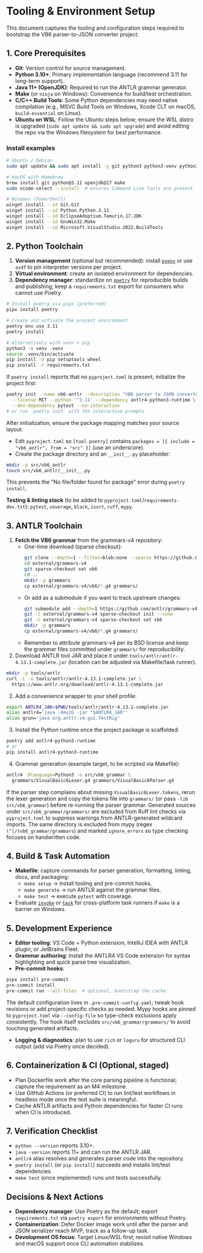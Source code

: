 # Tooling & Environment Setup

This document captures the tooling and configuration steps required to bootstrap the VB6 parser-to-JSON converter project.

## 1. Core Prerequisites
- **Git**: Version control for source management.
- **Python 3.10+**: Primary implementation language (recommend 3.11 for long-term support).
- **Java 11+ (OpenJDK)**: Required to run the ANTLR grammar generator.
- **Make** (or `ninja` on Windows): Convenience for build/test orchestration.
- **C/C++ Build Tools**: Some Python dependencies may need native compilation (e.g., MSVC Build Tools on Windows, Xcode CLT on macOS, `build-essential` on Linux).
- **Ubuntu on WSL**: Follow the Ubuntu steps below; ensure the WSL distro is upgraded (`sudo apt update && sudo apt upgrade`) and avoid editing the repo via the Windows filesystem for best performance.

### Install examples
```bash
# Ubuntu / Debian
sudo apt update && sudo apt install -y git python3 python3-venv python3-pip openjdk-17-jdk make build-essential

# macOS with Homebrew
brew install git python@3.11 openjdk@17 make
sudo xcode-select --install  # ensures Command Line Tools are present

# Windows (PowerShell)
winget install --id Git.Git
winget install --id Python.Python.3.11
winget install --id EclipseAdoptium.Temurin.17.JDK
winget install --id GnuWin32.Make
winget install --id Microsoft.VisualStudio.2022.BuildTools
```

## 2. Python Toolchain
1. **Version management** (optional but recommended): install [`pyenv`](https://github.com/pyenv/pyenv) or use `asdf` to pin interpreter versions per project.
2. **Virtual environment**: create an isolated environment for dependencies.
3. **Dependency manager**: standardize on [`poetry`](https://python-poetry.org/) for reproducible builds and publishing; keep a `requirements.txt` export for consumers who cannot use Poetry.

```bash
# Install poetry via pipx (preferred)
pipx install poetry

# Create and activate the project environment
poetry env use 3.11
poetry install

# Alternatively with venv + pip
python3 -m venv .venv
source .venv/bin/activate
pip install -U pip setuptools wheel
pip install -r requirements.txt
```

If `poetry install` reports that no `pyproject.toml` is present, initialize the project first:
```bash
poetry init --name vb6-antlr --description "VB6 parser to JSON converter" \
  --license MIT --python '^3.11' --dependency antlr4-python3-runtime \
  --dev-dependency pytest --no-interaction
# or run `poetry init` with the interactive prompts
```


After initialization, ensure the package mapping matches your source layout:
- Edit `pyproject.toml` so `[tool.poetry]` contains `packages = [{ include = "vb6_antlr", from = "src" }]` (use an underscore).
- Create the package directory and an `__init__.py` placeholder:
```bash
mkdir -p src/vb6_antlr
touch src/vb6_antlr/__init__.py
```
This prevents the "No file/folder found for package" error during `poetry install`.

**Testing & linting stack** (to be added to `pyproject.toml`/`requirements-dev.txt`): `pytest`, `coverage`, `black`, `isort`, `ruff`, `mypy`.

## 3. ANTLR Toolchain
1. **Fetch the VB6 grammar** from the grammars-v4 repository:
   - One-time download (sparse checkout):
     ```bash
     git clone --depth=1 --filter=blob:none --sparse https://github.com/antlr/grammars-v4.git external/grammars-v4
     cd external/grammars-v4
     git sparse-checkout set vb6
     cd ..
     mkdir -p grammars
     cp external/grammars-v4/vb6/*.g4 grammars/
     ```
   - Or add as a submodule if you want to track upstream changes:
     ```bash
     git submodule add --depth=1 https://github.com/antlr/grammars-v4.git external/grammars-v4
     git -C external/grammars-v4 sparse-checkout init --cone
     git -C external/grammars-v4 sparse-checkout set vb6
     mkdir -p grammars
     cp external/grammars-v4/vb6/*.g4 grammars/
     ```
   - Remember to attribute grammars-v4 per its BSD license and keep the grammar files committed under `grammars/` for reproducibility.
2. Download ANTLR tool JAR and place it under `tools/antlr/antlr-4.13.1-complete.jar` (location can be adjusted via Makefile/task runner).
```bash
mkdir -p tools/antlr
curl -L -o tools/antlr/antlr-4.13.1-complete.jar \
  https://www.antlr.org/download/antlr-4.13.1-complete.jar
```
2. Add a convenience wrapper to your shell profile:
```bash
export ANTLR4_JAR=$PWD/tools/antlr/antlr-4.13.1-complete.jar
alias antlr4='java -Xmx2G -jar "$ANTLR4_JAR"'
alias grun='java org.antlr.v4.gui.TestRig'
```
3. Install the Python runtime once the project package is scaffolded:
```bash
poetry add antlr4-python3-runtime
# or
pip install antlr4-python3-runtime
```
4. Grammar generation (example target, to be scripted via Makefile):
```bash
antlr4 -Dlanguage=Python3 -o src/vb6_grammar \
  grammars/VisualBasic6Lexer.g4 grammars/VisualBasic6Parser.g4
```
If the parser step complains about missing `VisualBasic6Lexer.tokens`, rerun the lexer generation and copy the tokens file into `grammars/` (or pass `-lib src/vb6_grammar`) before re-running the parser grammar.
Generated sources under `src/vb6_grammar/grammars/` are excluded from Ruff lint checks via `pyproject.toml` to suppress warnings from ANTLR-generated wildcard imports. The same directory is excluded from mypy (regex `(^|/)vb6_grammar/grammars`) and marked `ignore_errors` so type checking focuses on handwritten code.

## 4. Build & Task Automation
- **Makefile**: capture commands for parser generation, formatting, linting, docs, and packaging:
  - `make setup` → install tooling and pre-commit hooks.
  - `make generate` → run ANTLR against the grammar files.
  - `make test` → execute `pytest` with coverage.
- Evaluate [`invoke`](https://www.pyinvoke.org/) or [`task`](https://taskfile.dev/) for cross-platform task runners if `make` is a barrier on Windows.

## 5. Development Experience
- **Editor tooling**: VS Code + Python extension, IntelliJ IDEA with ANTLR plugin, or JetBrains Fleet.
- **Grammar authoring**: Install the ANTLR4 VS Code extension for syntax highlighting and quick parse tree visualization.
- **Pre-commit hooks**:
```bash
pipx install pre-commit
pre-commit install
pre-commit run --all-files  # optional, bootstrap the cache
```
The default configuration lives in `.pre-commit-config.yaml`; tweak hook revisions or add project-specific checks as needed. Mypy hooks are pinned to `pyproject.toml` via `--config-file` so type-check exclusions apply consistently. The hook itself excludes `src/vb6_grammar/grammars/` to avoid touching generated artifacts.

- **Logging & diagnostics**: plan to use `rich` or `loguru` for structured CLI output (add via Poetry once decided).

## 6. Containerization & CI (Optional, staged)
- Plan Dockerfile work after the core parsing pipeline is functional; capture the requirement as an M4 milestone.
- Use GitHub Actions (or preferred CI) to run lint/test workflows in headless mode once the test suite is meaningful.
- Cache ANTLR artifacts and Python dependencies for faster CI runs when CI is introduced.

## 7. Verification Checklist
- `python --version` reports 3.10+.
- `java -version` reports 11+ and can run the ANTLR JAR.
- `antlr4` alias resolves and generates parser code into the repository.
- `poetry install` (or `pip install`) succeeds and installs lint/test dependencies.
- `make test` (once implemented) runs unit tests successfully.

## Decisions & Next Actions
- **Dependency manager**: Use Poetry as the default; export `requirements.txt` via `poetry export` for environments without Poetry.
- **Containerization**: Defer Docker image work until after the parser and JSON serializer reach MVP; track as a follow-up task.
- **Development OS focus**: Target Linux/WSL first; revisit native Windows and macOS support once CLI automation stabilizes.
